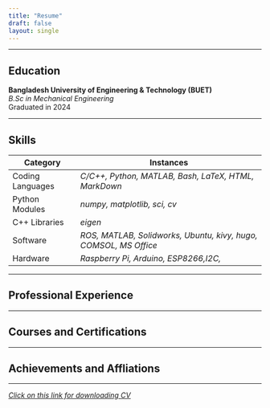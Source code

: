 ```yaml
---
title: "Resume"
draft: false
layout: single
---
```

___  
##	Education
**Bangladesh University of Engineering & Technology (BUET)**  
*B.Sc in Mechanical Engineering*  
Graduated in 2024
___
##	Skills
|Category|Instances|
|---|---|
|Coding Languages| *C/C++, Python, MATLAB, Bash, LaTeX, HTML, MarkDown*|
|Python Modules| *numpy, matplotlib, sci, cv*|
|C++ Libraries| *eigen*|
|Software|*ROS, MATLAB, Solidworks, Ubuntu, kivy, hugo, COMSOL, MS Office*|
|Hardware|*Raspberry Pi, Arduino, ESP8266,I2C,*|
___

##	Professional Experience
___
##	Courses and Certifications
___
##	Achievements and Affliations
___  
[*Click on this link for downloading CV*](http://link.com "Download CV")

